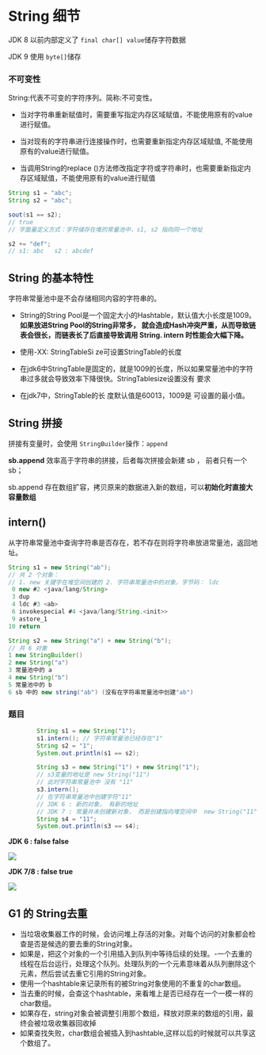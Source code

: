 # String 细节

JDK 8 以前内部定义了 `final char[] value`储存字符数据

JDK 9 使用 `byte[]`储存

### 不可变性

String:代表不可变的字符序列。简称:不可变性。

- 当对字符串重新赋值时，需要重写指定内存区域赋值，不能使用原有的value进行赋值。

- 当对现有的字符串进行连接操作时，也需要重新指定内存区域赋值, 不能使用原有的value进行赋值。

- 当调用String的replace ()方法修改指定字符或字符串时，也需要重新指定内存区域赋值，不能使用原有的value进行赋值



```java
String s1 = "abc";
String s2 = "abc";

sout(s1 == s2);
// true
// 字面量定义方式：字符储存在堆的常量池中，s1, s2 指向同一个地址

s2 += "def";
// s1: abc   s2 : abcdef
```



## String 的基本特性

字符串常量池中是不会存储相同内容的字符串的。

- String的String Pool是一个固定大小的Hashtable，默认值大小长度是1009。**如果放进String Pool的String非常多， 就会造成Hash冲突严重，从而导致链表会很长，而链表长了后直接导致调用 String. intern 时性能会大幅下降。**

- 使用-XX: StringTableSi ze可设置StringTable的长度

- 在jdk6中StringTable是固定的，就是1009的长度，所以如果常量池中的字符串过多就会导致效率下降很快。StringTablesize设置没有 要求

- 在jdk7中，StringTable的长 度默认值是60013，1009是 可设置的最小值。



## String 拼接

拼接有变量时，会使用 `StringBuilder`操作：`append`

**sb.append** 效率高于字符串的拼接，后者每次拼接会新建 sb ， 前者只有一个  sb；

sb.append 存在数组扩容，拷贝原来的数据进入新的数组，可以**初始化时直接大容量数组**



## intern()

从字符串常量池中查询字符串是否存在，若不存在则将字符串放进常量池，返回地址。

```java
String s1 = new String("ab");
// 共 2 个对象：
// 1. new 关键字在堆空间创建的 2. 字符串常量池中的对象，字节码： ldc
 0 new #2 <java/lang/String>
 3 dup
 4 ldc #3 <ab>
 6 invokespecial #4 <java/lang/String.<init>>
 9 astore_1
10 return
```

```java
String s2 = new String("a") + new String("b");
// 共 6 对象
1 new StringBuilder()
2 new String("a")
3 常量池中的 a
4 new String("b")
5 常量池中的 b
6 sb 中的 new string("ab") (没有在字符串常量池中创建"ab")

```



### 题目

```java
		String s1 = new String("1");
        s1.intern(); // 字符串常量池已经存在"1"
        String s2 = "1";
        System.out.println(s1 == s2);

        String s3 = new String("1") + new String("1"); 
		// s3变量的地址是 new String("11")
		// 此时字符串常量池中 没有 "11"
        s3.intern();
		// 在字符串常量池中创建字符"11"
		// JDK 6 : 新的对象， 有新的地址
		// JDK 7 : 常量并未创建新对象， 而是创建指向堆空间中  new String("11") 的地址
        String s4 = "11";
        System.out.println(s3 == s4);
```

**JDK 6 : false false**

![](https://tva1.sinaimg.cn/large/007S8ZIlly1geua4j9wbmj316k0loagg.jpg)

**JDK 7/8 : false true**

![](https://tva1.sinaimg.cn/large/007S8ZIlly1geua3mieebj317q0go43c.jpg)





## G1  的 String去重

- 当垃圾收集器工作的时候，会访问堆上存活的对象。对每个访问的对象都会检查是否是候选的要去重的String对象。
- 如果是，把这个对象的一个引用插入到队列中等待后续的处理。-一个去重的线程在后台运行，处理这个队列。处理队列的一个元素意味着从队列删除这个元素，然后尝试去重它引用的String对象。
- 使用一个hashtable来记录所有的被String对象使用的不重复的char数组。
- 当去重的时候，会查这个hashtable，来看堆上是否已经存在一个一模一样的char数组。
- 如果存在，string对象会被调整引用那个数组，释放对原来的数组的引用，最终会被垃圾收集器回收掉
- 如果查找失败，char数组会被插入到hashtable,这样以后的时候就可以共享这个数组了。